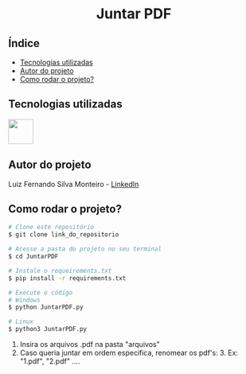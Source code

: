 <h1 align="center"> Juntar PDF </h1>

## Índice
- <a href="tecnologias">Tecnologias utilizadas</a>
- <a href="autores">Autor do projeto<a/>
- <a href="rodas">Como rodar o projeto?<a/>

## Tecnologias utilizadas

<img height="50" src="https://cdn.jsdelivr.net/gh/devicons/devicon/icons/python/python-original-wordmark.svg" />
          

## Autor do projeto

Luiz Fernando Silva Monteiro - [LinkedIn](https://www.linkedin.com/in/lf-monteiro/)

## Como rodar o projeto?

```bash
# Clone este repositório
$ git clone link_do_repositorio

# Acesse a pasta do projeto no seu terminal
$ cd JuntarPDF

# Instale o requeirements.txt
$ pip install -r requirements.txt

# Execute o código
# Windows
$ python JuntarPDF.py

# Linux
$ python3 JuntarPDF.py
```

1. Insira os arquivos .pdf na pasta "arquivos"
2. Caso queria juntar em ordem especifica, renomear os pdf's:
   3. Ex: "1.pdf", "2.pdf" ....